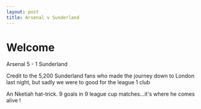 ```yaml
---
layout: post
title: Arsenal v Sunderland
---
```


# Welcome

Arsenal 5 - 1 Sunderland

Credit to the 5,200 Sunderland fans who made the journey down to London last night, but sadly we were to good for the league 1 club

An Nketiah hat-trick. 9 goals in 9 league cup matches...it's where he comes alive !
